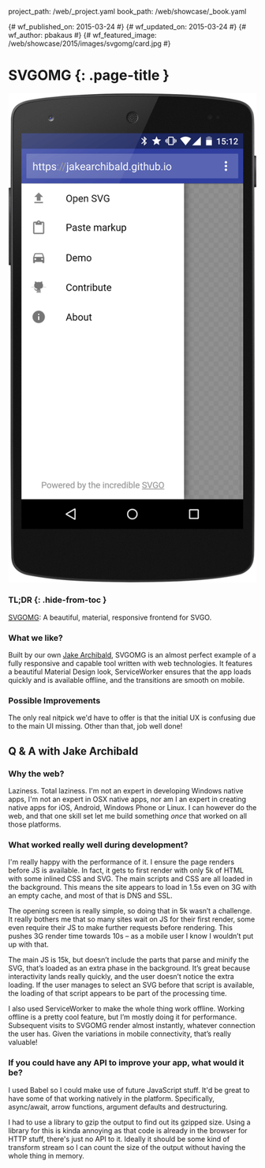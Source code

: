 project_path: /web/_project.yaml
book_path: /web/showcase/_book.yaml

{# wf_published_on: 2015-03-24 #}
{# wf_updated_on: 2015-03-24 #}
{# wf_author: pbakaus #}
{# wf_featured_image: /web/showcase/2015/images/svgomg/card.jpg #}

# SVGOMG {: .page-title }

<img src="images/svgomg/screenshot.png" class="attempt-right">

### TL;DR {: .hide-from-toc }

[SVGOMG](https://jakearchibald.github.io/svgomg/): A beautiful, material,
responsive frontend for SVGO.

### What we like?

Built by our own [Jake Archibald](https://jakearchibald.com/), SVGOMG is an
almost perfect example of a fully responsive and capable tool written with web
technologies. It features a beautiful Material Design look, ServiceWorker
ensures that the app loads quickly and is available offline, and the
transitions are smooth on mobile.

### Possible Improvements

The only real nitpick we'd have to offer is that the initial UX is confusing
due to the main UI missing. Other than that, job well done!

## Q & A with Jake Archibald

### Why the web?

Laziness. Total laziness. I'm not an expert in developing Windows native apps,
I'm not an expert in OSX native apps, nor am I an expert in creating native
apps for iOS, Android, Windows Phone or Linux. I can however do the web, and
that one skill set let me build something *once* that worked on all those
platforms.

### What worked really well during development?

I'm really happy with the performance of it. I ensure the page renders before
JS is available. In fact, it gets to first render with only 5k of HTML with
some inlined CSS and SVG. The main scripts and CSS are all loaded in the
background. This means the site appears to load in 1.5s even on 3G with an
empty cache, and most of that is DNS and SSL.

The opening screen is really simple, so doing that in 5k wasn’t a
challenge. It really bothers me that so many sites wait on JS for their
first render, some even require their JS to make further requests before
rendering. This pushes 3G render time towards 10s – as a mobile user I know
I wouldn’t put up with that.

The main JS is 15k, but doesn’t include the parts that parse and minify the
SVG, that’s loaded as an extra phase in the background. It’s great because
interactivity lands really quickly, and the user doesn’t notice the extra
loading. If the user manages to select an SVG before that script is available,
the loading of that script appears to be part of the processing time.

I also used ServiceWorker to make the whole thing work offline. Working
offline is a pretty cool feature, but I’m mostly doing it for performance.
Subsequent visits to SVGOMG render almost instantly, whatever connection the
user has. Given the variations in mobile connectivity, that’s really valuable!

### If you could have any API to improve your app, what would it be?

I used Babel so I could make use of future JavaScript stuff. It'd be great
to have some of that working natively in the platform. Specifically,
async/await, arrow functions, argument defaults and destructuring.

I had to use a library to gzip the output to find out its gzipped size.
Using a library for this is kinda annoying as that code is already in the
browser for HTTP stuff, there's just no API to it. Ideally it should be some
kind of transform stream so I can count the size of the output without having
the whole thing in memory.
